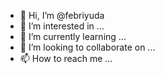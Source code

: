- 👋 Hi, I’m @febriyuda
- 👀 I’m interested in ...
- 🌱 I’m currently learning ...
- 💞️ I’m looking to collaborate on ...
- 📫 How to reach me ...

<!---
febriyuda/febriyuda is a ✨ special ✨ repository because its `README.md` (this file) appears on your GitHub profile.
You can click the Preview link to take a look at your changes.
--->
